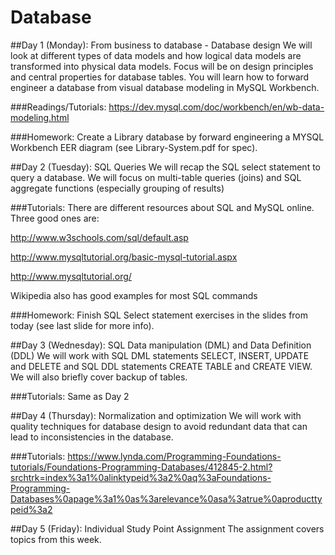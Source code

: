 # Database

##Day 1 (Monday): From business to database - Database design 
We will look at different types of data models and how logical data models are transformed into physical data models. Focus will be on design principles and central properties for database tables. You will learn how to forward engineer a database from visual database modeling in MySQL Workbench.

###Readings/Tutorials: 
https://dev.mysql.com/doc/workbench/en/wb-data-modeling.html

###Homework:
Create a Library database by forward engineering a MYSQL Workbench EER diagram (see Library-System.pdf for spec).

##Day 2 (Tuesday): SQL Queries 
We will recap the SQL select statement to query a database. We will focus on multi-table queries (joins) and SQL aggregate functions (especially grouping of results) 

###Tutorials: 
There are different resources about SQL and MySQL online. Three good ones are: 

http://www.w3schools.com/sql/default.asp 

http://www.mysqltutorial.org/basic-mysql-tutorial.aspx

http://www.mysqltutorial.org/

Wikipedia also has good examples for most SQL commands

###Homework:
Finish SQL Select statement exercises in the slides from today (see last slide for more info).

##Day 3 (Wednesday): SQL Data manipulation (DML) and Data Definition (DDL) 
We will work with SQL DML statements SELECT, INSERT, UPDATE and DELETE and SQL DDL statements CREATE TABLE and CREATE VIEW. We will also briefly cover backup of tables.
 
###Tutorials: 
Same as Day 2

##Day 4 (Thursday): Normalization and optimization
We will work with quality techniques for database design to avoid redundant data that can lead to inconsistencies in the database.

###Tutorials:
https://www.lynda.com/Programming-Foundations-tutorials/Foundations-Programming-Databases/412845-2.html?srchtrk=index%3a1%0alinktypeid%3a2%0aq%3aFoundations-Programming-Databases%0apage%3a1%0as%3arelevance%0asa%3atrue%0aproducttypeid%3a2


##Day 5 (Friday): Individual Study Point Assignment 
The assignment covers topics from this week.
 

